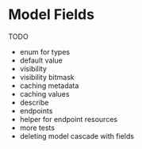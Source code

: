 # Model Fields

TODO

- enum for types
- default value
- visibility
- visibility bitmask
- caching metadata
- caching values
- describe
- endpoints
- helper for endpoint resources
- more tests
- deleting model cascade with fields
